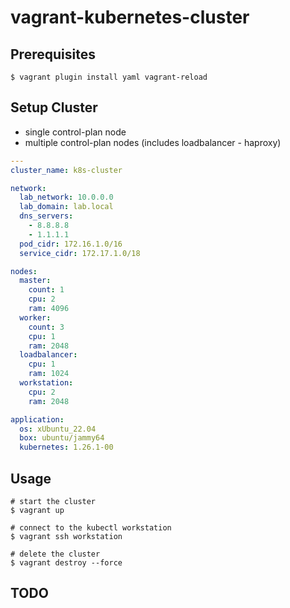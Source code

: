 # vagrant-kubernetes-cluster

## Prerequisites

```shell
$ vagrant plugin install yaml vagrant-reload
```

## Setup Cluster

- single control-plan node
- multiple control-plan nodes (includes loadbalancer - haproxy)

```settings.yaml
---
cluster_name: k8s-cluster

network:
  lab_network: 10.0.0.0
  lab_domain: lab.local
  dns_servers:
    - 8.8.8.8
    - 1.1.1.1
  pod_cidr: 172.16.1.0/16
  service_cidr: 172.17.1.0/18

nodes:
  master:
    count: 1
    cpu: 2
    ram: 4096
  worker:
    count: 3
    cpu: 1
    ram: 2048
  loadbalancer:
    cpu: 1
    ram: 1024
  workstation:
    cpu: 2
    ram: 2048

application:
  os: xUbuntu_22.04
  box: ubuntu/jammy64
  kubernetes: 1.26.1-00
```

## Usage

```shell
# start the cluster
$ vagrant up

# connect to the kubectl workstation
$ vagrant ssh workstation

# delete the cluster
$ vagrant destroy --force
```

## TODO
